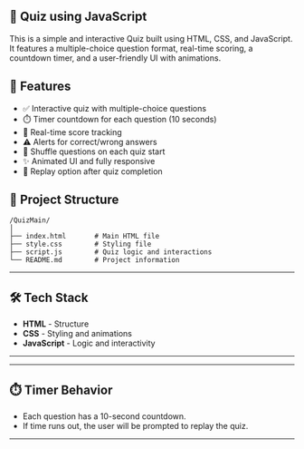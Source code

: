 ## 🎯 Quiz using JavaScript

This is a simple and interactive Quiz built using HTML, CSS, and JavaScript. 
It features a multiple-choice question format, real-time scoring, a countdown timer, and a user-friendly UI with animations.


## 🚀 Features

- ✅ Interactive quiz with multiple-choice questions  
- ⏱️ Timer countdown for each question (10 seconds)  
- 🧠 Real-time score tracking  
- ⚠️ Alerts for correct/wrong answers  
- 🔀 Shuffle questions on each quiz start  
- ✨ Animated UI and fully responsive  
- 🔁 Replay option after quiz completion  


## 📁 Project Structure

```
/QuizMain/
│
├── index.html       # Main HTML file
├── style.css        # Styling file
├── script.js        # Quiz logic and interactions
└── README.md        # Project information
```


---

## 🛠️ Tech Stack

- **HTML** - Structure  
- **CSS** - Styling and animations  
- **JavaScript** - Logic and interactivity  

---


---

## ⏱️ Timer Behavior

- Each question has a 10-second countdown.
- If time runs out, the user will be prompted to replay the quiz.

---








